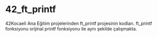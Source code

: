 # 42_ft_printf
42Kocaeli Ana Eğitim projelerinden ft_printf projesinin kodları. ft_printf fonksiyonu orijinal printf fonksiyonu ile aynı şekilde çalışmakta.
